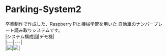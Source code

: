 # Parking-System2
卒業制作で作成した、Raspberry Piと機械学習を用いた
自動車のナンバープレート読み取りシステムです。  
|システム構成図|デモ機|  
|---|---|  
|![](https://cloud.githubusercontent.com/assets/12871716/24836990/d015dc3c-1d64-11e7-9565-b21173314b2d.png)|![](https://cloud.githubusercontent.com/assets/12871716/24836993/e4e7b6b2-1d64-11e7-9d8b-b76cf87396fc.png)|  
